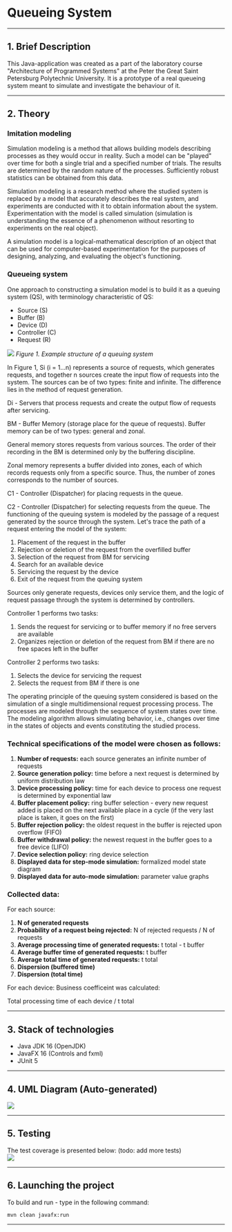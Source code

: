 # Queueing System
___
## 1. Brief Description
This Java-application was created as a part of the laboratory course "Architecture of Programmed Systems" at the Peter the Great Saint Petersburg Polytechnic University. It is a prototype of a real queueing system meant to simulate and investigate the behaviour of it.
___
## 2. Theory
### Imitation modeling
Simulation modeling is a method that allows building models describing processes as they would occur in reality. Such a model can be "played" over time for both a single trial and a specified number of trials. The results are determined by the random nature of the processes. Sufficiently robust statistics can be obtained from this data.

Simulation modeling is a research method where the studied system is replaced by a model that accurately describes the real system, and experiments are conducted with it to obtain information about the system. Experimentation with the model is called simulation (simulation is understanding the essence of a phenomenon without resorting to experiments on the real object).

A simulation model is a logical-mathematical description of an object that can be used for computer-based experimentation for the purposes of designing, analyzing, and evaluating the object's functioning.

### Queueing system 
One approach to constructing a simulation model is to build it as a queuing system (QS), with terminology characteristic of QS:

* Source (S)
* Buffer (B)
* Device (D)
* Controller (C)
* Request (R)

![](qs_diagram.png)
*Figure 1. Example structure of a queuing system*

In Figure 1, Si (i = 1...n) represents a source of requests, which generates requests, and together n sources create the input flow of requests into the system. The sources can be of two types: finite and infinite. The difference lies in the method of request generation.

Di - Servers that process requests and create the output flow of requests after servicing.

BM - Buffer Memory (storage place for the queue of requests). Buffer memory can be of two types: general and zonal.

General memory stores requests from various sources. The order of their recording in the BM is determined only by the buffering discipline.

Zonal memory represents a buffer divided into zones, each of which records requests only from a specific source. Thus, the number of zones corresponds to the number of sources.

C1 - Controller (Dispatcher) for placing requests in the queue.

C2 - Controller (Dispatcher) for selecting requests from the queue. The functioning of the queuing system is modeled by the passage of a request generated by the source through the system. Let's trace the path of a request entering the model of the system:

1. Placement of the request in the buffer
2. Rejection or deletion of the request from the overfilled buffer
3. Selection of the request from BM for servicing
4. Search for an available device
5. Servicing the request by the device
6. Exit of the request from the queuing system

Sources only generate requests, devices only service them, and the logic of request passage through the system is determined by controllers.

Controller 1 performs two tasks:

1. Sends the request for servicing or to buffer memory if no free servers are available
2. Organizes rejection or deletion of the request from BM if there are no free spaces left in the buffer

Controller 2 performs two tasks:

1. Selects the device for servicing the request
2. Selects the request from BM if there is one

The operating principle of the queuing system considered is based on the simulation of a single multidimensional request processing process. The processes are modeled through the sequence of system states over time. The modeling algorithm allows simulating behavior, i.e., changes over time in the states of objects and events constituting the studied process.

### Technical specifications of the model were chosen as follows:
1) **Number of requests:** each source generates an infinite number of requests
2) **Source generation policy:** time before a next request is determined by uniform distribution law
3) **Device processing policy:** time for each device to process one request is determined by exponential law
4) **Buffer placement policy:** ring buffer selection - every new request added is placed on the next available place in a cycle (if the very last place is taken, it goes on the first)
5) **Buffer rejection policy:** the oldest request in the buffer is rejected upon overflow (FIFO)
7) **Buffer withdrawal policy:** the newest request in the buffer goes to a free device (LIFO)
6) **Device selection policy:** ring device selection
8) **Displayed data for step-mode simulation:** formalized model state diagram
9) **Displayed data for auto-mode simulation:** parameter value graphs

### Collected data:
For each source:
1) **N of generated requests**
2) **Probability of a request being rejected:** N of rejected requests / N of requests
3) **Average processing time of generated requests:** t total - t buffer
4) **Average buffer time of generated requests:** t buffer
5) **Average total time of generated requests:** t total
6) **Dispersion (buffered time)**
7) **Dispersion (total time)**
<p>For each device:
Business coefficeint was calculated:</p>
Total processing time of each device / t total

___
## 3. Stack of technologies
* Java JDK 16 (OpenJDK)
* JavaFX 16 (Controls and fxml)
* JUnit 5
___
## 4. UML Diagram (Auto-generated)
![](class_diagram.png)
___
## 5. Testing
The test coverage is presented below: (todo: add more tests)
<br />
![](coverage.png)
___
## 6. Launching the project
To build and run - type in the following command:
```
mvn clean javafx:run
```
___
